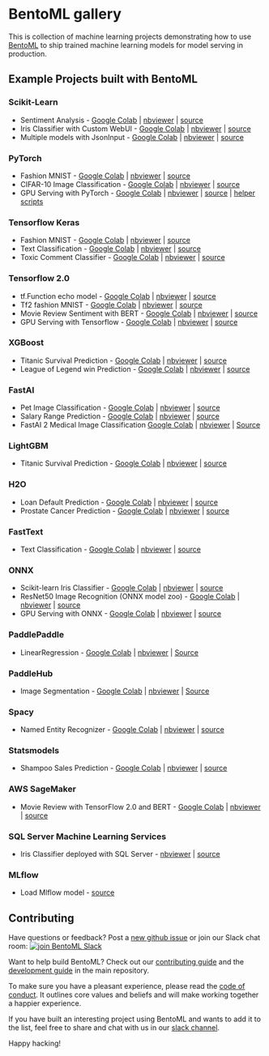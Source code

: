 # BentoML gallery

This is collection of machine learning projects demonstrating how to use
[BentoML](https://github.com/bentoml/BentoML) to ship trained machine learning models
for model serving in production.


## Example Projects built with BentoML


### Scikit-Learn

* Sentiment Analysis - [Google Colab](https://colab.research.google.com/github/bentoml/gallery/blob/master/scikit-learn/sentiment-analysis/sklearn-sentiment-analysis.ipynb) | [nbviewer](https://nbviewer.jupyter.org/github/bentoml/gallery/blob/master/scikit-learn/sentiment-analysis/sklearn-sentiment-analysis.ipynb) | [source](https://github.com/bentoml/gallery/blob/master/scikit-learn/sentiment-analysis/sklearn-sentiment-analysis.ipynb)
* Iris Classifier with Custom WebUI - [Google Colab](https://colab.research.google.com/github/bentoml/gallery/blob/master/scikit-learn/iris-classifier/iris-classifier.ipynb) | [nbviewer](https://nbviewer.jupyter.org/github/bentoml/gallery/blob/master/scikit-learn/iris-classifier/iris-classifier.ipynb) | [source](https://github.com/bentoml/gallery/blob/master/scikit-learn/iris-classifier/iris-classifier.ipynb)
* Multiple models with JsonInput  - [Google Colab](https://colab.research.google.com/github/bentoml/gallery/blob/master/scikit-learn/titanic-multiple-models-jsoninput/multiple_models-titanic-survival-prediction.ipynb) | [nbviewer](https://nbviewer.jupyter.org/github/bentoml/gallery/blob/master/scikit-learn/titanic-multiple-models-jsoninput/multiple_models-titanic-survival-prediction.ipynb) | [source](https://github.com/bentoml/gallery/blob/master/scikit-learn/titanic-multiple-models-jsoninput/multiple_models-titanic-survival-prediction.ipynb)


### PyTorch

* Fashion MNIST - [Google Colab](https://colab.research.google.com/github/bentoml/gallery/blob/master/pytorch/fashion-mnist/pytorch-fashion-mnist.ipynb) | [nbviewer](https://nbviewer.jupyter.org/github/bentoml/gallery/blob/master/pytorch/fashion-mnist/pytorch-fashion-mnist.ipynb) | [source](https://github.com/bentoml/gallery/blob/master/pytorch/fashion-mnist/pytorch-fashion-mnist.ipynb)
* CIFAR-10 Image Classification - [Google Colab](https://colab.research.google.com/github/bentoml/gallery/blob/master/pytorch/cifar10-image-classification/pytorch-cifar10-image-classification.ipynb) | [nbviewer](https://nbviewer.jupyter.org/github/bentoml/gallery/blob/master/pytorch/cifar10-image-classification/pytorch-cifar10-image-classification.ipynb) | [source](https://github.com/bentoml/gallery/blob/master/pytorch/cifar10-image-classification/pytorch-cifar10-image-classification.ipynb)
* GPU Serving with PyTorch - [Google Colab](https://colab.research.google.com/github/bentoml/gallery/blob/master/pytorch/news-classification-gpu/news-classification.ipynb) | [nbviewer](https://nbviewer.jupyter.org/github/bentoml/gallery/blob/master/pytorch/news-classification-gpu/news-classification.ipynb) | [source](https://github.com/bentoml/gallery/blob/master/pytorch/news-classification-gpu/news-classification.ipynb) | [helper scripts](https://github.com/bentoml/gallery/blob/master/pytorch/news-classification-gpu/train.py)


### Tensorflow Keras

* Fashion MNIST - [Google Colab](https://colab.research.google.com/github/bentoml/gallery/blob/master/legacy-keras/fashion-mnist/keras-fashion-mnist.ipynb) | [nbviewer](https://nbviewer.jupyter.org/github/bentoml/gallery/blob/master/legacy-keras/fashion-mnist/keras-fashion-mnist.ipynb) | [source](https://github.com/bentoml/gallery/blob/master/legacy-keras/fashion-mnist/keras-fashion-mnist.ipynb)
* Text Classification - [Google Colab](https://colab.research.google.com/github/bentoml/gallery/blob/master/legacy-keras/text-classification/keras-text-classification.ipynb) | [nbviewer](https://nbviewer.jupyter.org/github/bentoml/gallery/blob/master/legacy-keras/text-classification/keras-text-classification.ipynb) | [source](https://github.com/bentoml/gallery/blob/master/legacy-keras/text-classification/keras-text-classification.ipynb)
* Toxic Comment Classifier - [Google Colab](https://colab.research.google.com/github/bentoml/gallery/blob/master/legacy-keras/toxic-comment-classification/keras-toxic-comment-classification.ipynb) | [nbviewer](https://nbviewer.jupyter.org/github/bentoml/gallery/blob/master/legacy-keras/toxic-comment-classification/keras-toxic-comment-classification.ipynb) | [source](https://github.com/bentoml/gallery/blob/master/legacy-keras/toxic-comment-classification/keras-toxic-comment-classification.ipynb)


### Tensorflow 2.0

* tf.Function echo model - [Google Colab](https://colab.research.google.com/github/bentoml/gallery/blob/master/tensorflow/echo/tensorflow-echo.ipynb) | [nbviewer](https://nbviewer.jupyter.org/github/bentoml/gallery/blob/master/tensorflow/echo/tensorflow-echo.ipynb) | [source](https://github.com/bentoml/gallery/blob/master/tensorflow/echo/tensorflow-echo.ipynb)
* Tf2 fashion MNIST - [Google Colab](https://colab.research.google.com/github/bentoml/gallery/blob/master/tensorflow/fashion-mnist/tensorflow_2_fasion_mnist.ipynb) | [nbviewer](https://nbviewer.jupyter.org/github/bentoml/gallery/blob/master/tensorflow/fashion-mnist/tensorflow_2_fashion_mnist.ipynb) | [source](https://github.com/bentoml/gallery/blob/master/tensorflow/fashion-mnist/tensorflow_2_fashion_mnist.ipynb)
* Movie Review Sentiment with BERT - [Google Colab](https://colab.research.google.com/github/bentoml/gallery/blob/master/tensorflow/bert/bert_movie_reviews.ipynb) | [nbviewer](https://nbviewer.jupyter.org/github/bentoml/gallery/blob/master/tensorflow/bert/bert_movie_reviews.ipynb) | [source](https://github.com/bentoml/gallery/blob/master/tensorflow/bert/bert_movie_reviews.ipynb)
* GPU Serving with Tensorflow - [Google Colab](https://colab.research.google.com/github/bentoml/gallery/blob/master/tensorflow/sentiment-analysis-gpu/sentiment-analysis-gpu.ipynb) | [nbviewer](https://nbviewer.jupyter.org/github/bentoml/gallery/blob/master/tensorflow/sentiment-analysis-gpu/sentiment-analysis-gpu.ipynb) | [source](https://github.com/bentoml/gallery/blob/master/tensorflow/sentiment-analysis-gpu/sentiment-analysis-gpu.ipynb)

### XGBoost

* Titanic Survival Prediction - [Google Colab](https://colab.research.google.com/github/bentoml/gallery/blob/master/xgboost/titanic-survival-prediction/xgboost-titanic-survival-prediction.ipynb) | [nbviewer](https://nbviewer.jupyter.org/github/bentoml/gallery/blob/master/xgboost/titanic-survival-prediction/xgboost-titanic-survival-prediction.ipynb) | [source](https://github.com/bentoml/gallery/blob/master/xgboost/titanic-survival-prediction/xgboost-titanic-survival-prediction.ipynb)
* League of Legend win Prediction - [Google Colab](https://colab.research.google.com/github/bentoml/gallery/blob/master/xgboost/league-of-legend-win-prediction/xgboost-league-of-legend-win-prediction.ipynb) | [nbviewer](https://nbviewer.jupyter.org/github/bentoml/gallery/blob/master/xgboost/league-of-legend-win-prediction/xgboost-league-of-legend-win-prediction.ipynb) | [source](https://github.com/bentoml/gallery/blob/master/xgboost/league-of-legend-win-prediction/xgboost-league-of-legend-win-prediction.ipynb)

### FastAI

* Pet Image Classification - [Google Colab](https://colab.research.google.com/github/bentoml/gallery/blob/master/fast-ai/pet-image-classification/fast-ai-pet-image-classification.ipynb) | [nbviewer](https://nbviewer.jupyter.org/github/bentoml/gallery/blob/master/fast-ai/pet-image-classification/fast-ai-pet-image-classification.ipynb) | [source](https://github.com/bentoml/gallery/blob/master/fast-ai/pet-image-classification/fast-ai-pet-image-classification.ipynb)
* Salary Range Prediction - [Google Colab](https://colab.research.google.com/github/bentoml/gallery/blob/master/fast-ai/salary-range-prediction/fast-ai-salary-range-prediction.ipynb) | [nbviewer](https://nbviewer.jupyter.org/github/bentoml/gallery/blob/master/fast-ai/salary-range-prediction/fast-ai-salary-range-prediction.ipynb) | [source](https://github.com/bentoml/gallery/blob/master/fast-ai/salary-range-prediction/fast-ai-salary-range-prediction.ipynb)
* FastAI 2 Medical Image Classification [Google Colab](https://colab.research.google.com/github/bentoml/gallery/blob/master/fast-ai/fastai2_medical/medical_imaging.ipynb) | [nbviewer](https://nbviewer.jupyter.org/github/bentoml/gallery/blob/master/fast-ai/fastai2_medical/medical_imaging.ipynb) | [Source](https://github.com/bentoml/gallery/blob/master/fast-ai/fastai2_medical/medical_imaging.ipynb)

### LightGBM

* Titanic Survival Prediction -  [Google Colab](https://colab.research.google.com/github/bentoml/gallery/blob/master/lightbgm/titanic-survival-prediction/lightbgm-titanic-survival-prediction.ipynb) | [nbviewer](https://nbviewer.jupyter.org/github/bentoml/gallery/blob/master/lightbgm/titanic-survival-prediction/lightbgm-titanic-survival-prediction.ipynb) | [source](https://github.com/bentoml/gallery/blob/master/lightbgm/titanic-survival-prediction/lightbgm-titanic-survival-prediction.ipynb)


### H2O

* Loan Default Prediction - [Google Colab](https://colab.research.google.com/github/bentoml/gallery/blob/master/h2o/loan-prediction/h2o-loan-prediction.ipynb) | [nbviewer](https://nbviewer.jupyter.org/github/bentoml/gallery/blob/master/h2o/loan-prediction/h2o-loan-prediction.ipynb) | [source](https://github.com/bentoml/gallery/blob/master/h2o/loan-prediction/h2o-loan-prediction.ipynb)
* Prostate Cancer Prediction - [Google Colab](https://colab.research.google.com/github/bentoml/gallery/blob/master/h2o/prostate-cancer-classification/h2o-prostate-cancer-classification.ipynb) | [nbviewer](https://nbviewer.jupyter.org/github/bentoml/gallery/blob/master/h2o/prostate-cancer-classification/h2o-prostate-cancer-classification.ipynb) | [source](https://github.com/bentoml/gallery/blob/master/h2o/prostate-cancer-classification/h2o-prostate-cancer-classification.ipynb)


### FastText

* Text Classification - [Google Colab](https://colab.research.google.com/github/bentoml/gallery/blob/master/fasttext/text-classification/text-classification.ipynb) | [nbviewer](https://nbviewer.jupyter.org/github/bentoml/gallery/blob/master/fasttext/text-classification/text-classification.ipynb) | [source](https://github.com/bentoml/gallery/blob/master/fasttext/text-classification/text-classification.ipynb)


### ONNX

* Scikit-learn Iris Classifier - [Google Colab](https://colab.research.google.com/github/bentoml/gallery/blob/master/onnx/sklearn-iris-classifier/SK-iris-classifier.ipynb) | [nbviewer](https://nbviewer.jupyter.org/github/bentoml/gallery/blob/master/onnx/sklearn-iris-classifier/SK-iris-classifier.ipynb) | [source](https://github.com/bentoml/gallery/blob/master/onnx/sklearn-iris-classifier/SK-iris-classifier.ipynb)
* ResNet50 Image Recognition (ONNX model zoo) - [Google Colab](https://colab.research.google.com/github/bentoml/gallery/blob/master/onnx/resnet50/resnet50.ipynb) | [nbviewer](https://nbviewer.jupyter.org/github/bentoml/gallery/blob/master/onnx/resnet50/resnet50.ipynb) | [source](https://github.com/bentoml/gallery/blob/master/onnx/resnet50/resnet50.ipynb)
* GPU Serving with ONNX - [Google Colab](https://colab.research.google.com/github/bentoml/gallery/blob/master/onnx/news-classification-gpu/news-classification-gpu.ipynb) | [nbviewer](https://nbviewer.jupyter.org/github/bentoml/gallery/blob/master/onnx/news-classification-gpu/news-classification-gpu.ipynb) | [source](https://github.com/bentoml/gallery/blob/master/onnx/news-classification-gpu/news-classification-gpu.ipynb)


### PaddlePaddle

* LinearRegression - [Google Colab](https://colab.research.google.com/github/bentoml/gallery/blob/master/paddlepaddle/LinearRegression/LinearRegression.ipynb) | [nbviewer](https://nbviewer.jupyter.org/github/bentoml/gallery/blob/master/paddlepaddle/LinearRegression/LinearRegression.ipynb) | [Source](https://github.com/bentoml/gallery/blob/master/paddlepaddle/LinearRegression/LinearRegression.ipynb)


### PaddleHub

* Image Segmentation - [Google Colab](https://colab.research.google.com/github/bentoml/gallery/blob/master/paddlehub/image-segmentation/image-segmentation.ipynb) | [nbviewer](https://nbviewer.jupyter.org/github/bentoml/gallery/blob/master/paddlehub/image-segmentation/image-segmentation.ipynb) | [Source](https://github.com/bentoml/gallery/blob/master/paddlehub/image-segmentation/image-segmentation.ipynb)


### Spacy

* Named Entity Recognizer - [Google Colab](https://colab.research.google.com/github/bentoml/gallery/blob/master/spacy/named-entity-recognizer/named-entity-recognizer.ipynb) | [nbviewer](https://nbviewer.jupyter.org/github/bentoml/gallery/blob/master/spacy/named-entity-recognizer/named-entity-recognizer.ipynb) | [source](https://github.com/bentoml/gallery/blob/master/spacy/named-entity-recognizer/named-entity-recognizer.ipynb)


### Statsmodels

* Shampoo Sales Prediction -  [Google Colab](https://colab.research.google.com/github/bentoml/gallery/blob/master/statsmodels_holt/bentoml_statsmodels.ipynb) | [nbviewer](https://nbviewer.jupyter.org/github/bentoml/gallery/blob/master/statsmodels_holt/bentoml_statsmodels.ipynb) | [source](https://github.com/bentoml/gallery/blob/master/statsmodels_holt/bentoml_statsmodels.ipynb)



### AWS SageMaker

* Movie Review with TensorFlow 2.0 and BERT - [Google Colab](https://colab.research.google.com/github/bentoml/gallery/blob/master/end-to-end/sagemaker-deployment/MovieReview-sagemaker-deployment.ipynb) | [nbviewer](https://nbviewer.jupyter.org/github/bentoml/gallery/blob/master/end-to-end/sagemaker-deployment/MovieReview-sagemaker-deployment.ipynb) | [source](https://github.com/bentoml/gallery/blob/master/end-to-end/sagemaker-deployment/MovieReview-sagemaker-deployment.ipynbb)


###  SQL Server Machine Learning Services

* Iris Classifier deployed with SQL Server - [nbviewer](https://nbviewer.jupyter.org/github/bentoml/gallery/blob/master/end-to-end/sql-server-deployment/sql-server-deployment.ipynb) | [source](https://github.com/bentoml/gallery/blob/master/end-to-end/sql-server-deployment/sql-server-deployment.ipynb)


### MLflow

* Load Mlflow model - [source](https://github.com/bentoml/gallery/blob/master/bentomlflow/mlflow-to-bentoml-example.ipynb)


## Contributing

Have questions or feedback? Post a [new github issue](https://github.com/bentoml/BentoML/issues/new/choose)
or join our Slack chat room: [![join BentoML
Slack](https://badgen.net/badge/Join/BentoML%20Slack/cyan?icon=slack)](http://bit.ly/2N5IpbB)

Want to help build BentoML? Check out our
[contributing guide](https://github.com/bentoml/BentoML/blob/master/CONTRIBUTING.md) and the
[development guide](https://github.com/bentoml/BentoML/blob/master/DEVELOPMENT.md) in the main repository.

To make sure you have a pleasant experience, please read the [code of conduct](https://github.com/bentoml/BentoML/blob/master/CODE_OF_CONDUCT.md).
It outlines core values and beliefs and will make working together a happier experience.

If you have built an interesting project using BentoML and wants to add
it to the list, feel free to share and chat with us in our [slack channel](http://bit.ly/2N5IpbB).

Happy hacking!